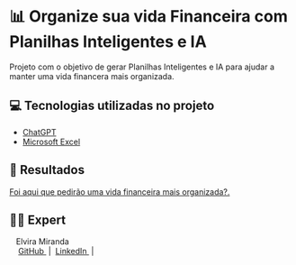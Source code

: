 # 📊 Organize sua vida Financeira com Planilhas Inteligentes e IA 

Projeto com o objetivo de gerar Planilhas Inteligentes e IA para ajudar a manter uma vida financera mais organizada.

## 💻 Tecnologias utilizadas no projeto

- [ChatGPT](https://chat.openai.com/) 
- [Microsoft Excel](https://excel.cloud.microsoft/)

## 🚀 Resultados
[Foi aqui que pedirão uma vida financeira mais organizada?.](https://drive.google.com/file/d/1RM0lcwOsEc7uMSxxOyWcXYPIxlbz1PxR/view?usp=drive_link) 


## 👨‍💻 Expert

<p>
    <p>&nbsp&nbsp&nbspElvira Miranda<br>
    &nbsp&nbsp&nbsp
    <a 
        href="https://github.com/elviraafmiranda">
        GitHub
    </a>
    &nbsp;|&nbsp;
    <a 
        href="www.linkedin.com/in/elviraafmiranda">
        LinkedIn
    </a>
    &nbsp;|&nbsp;</p>
</p>
<br/><br/>
<p>
